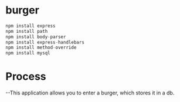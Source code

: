 # burger
```javascript
npm install express
npm install path
npm install body-parser
npm install express-handlebars
npm install method-override
npm install mysql
```
# Process
--This application allows you to enter a burger, which stores it in a db.
